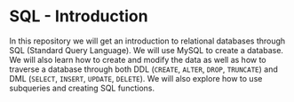 # SQL - Introduction
In this repository we will get an introduction to relational databases through SQL (Standard Query Language).  We will use MySQL to create a database.  We will also learn how to create and modify the data as well as how to traverse a database through both DDL (`CREATE`, `ALTER`, `DROP`, `TRUNCATE`) and DML (`SELECT`, `INSERT`, `UPDATE`, `DELETE`).  We will also explore how to use subqueries and creating SQL functions.
